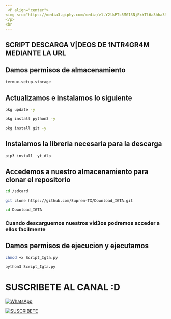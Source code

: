 ```yaml
---
 <P align="center">
<img src="https://media3.giphy.com/media/v1.Y2lkPTc5MGI3NjExYTl6a3hha3l6ZGl0Mmg5dTJibGF6dTJqb2xpbzNzd3ppNHJzMWQwcCZlcD12MV9pbnRlcm5hbF9naWZfYnlfaWQmY3Q9Zw/10ToEKrp3s99Fm/giphy.gif" width="260" height="260"/>
</p>
<br
---
```

##

##

## SCRIPT DESCARGA V|DEOS DE 1NTR4GR4M MEDIANTE LA URL

## Damos permisos de almacenamiento 
```bash
termux-setup-storage
```
## Actualizamos e instalamos lo siguiente 
```bash
pkg update -y
```
```bash
pkg install python3 -y
```
```bash
pkg install git -y
```

## Instalamos la libreria necesaria para la descarga
```bash
pip3 install  yt_dlp
```
## Accedemos a nuestro almacenamiento para clonar el repositorio
```bash
cd /sdcard
```
```bash
git clone https://github.com/Suprem-TX/Download_IGTA.git
```
```bash
cd Download_IGTA
```
### Cuando descarguemos nuestros vid3os podremos acceder a ellos facilmente
## Damos permisos de ejecucion y ejecutamos
```bash
chmod +x Script_Igta.py
```
```bash
python3 Script_Igta.py
```
# SUSCRIBETE AL CANAL :D

[![WhatsApp](https://img.shields.io/badge/%20WhatsApp-25D366?style=for-the-badge&logo=whatsapp&logoColor=white)](https://wa.me/5655424544)

[![SUSCRIBETE](https://img.shields.io/badge/SUSCRIBETE%20-FF0000?style=for-the-badge&logo=youtube&logoColor=white)](https://www.youtube.com/@SupremTX9/featured)
